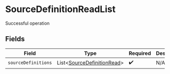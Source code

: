 # SourceDefinitionReadList

Successful operation


## Fields

| Field                                                                     | Type                                                                      | Required                                                                  | Description                                                               |
| ------------------------------------------------------------------------- | ------------------------------------------------------------------------- | ------------------------------------------------------------------------- | ------------------------------------------------------------------------- |
| `sourceDefinitions`                                                       | List<[SourceDefinitionRead](../../models/shared/SourceDefinitionRead.md)> | :heavy_check_mark:                                                        | N/A                                                                       |